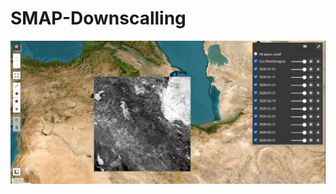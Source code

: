 # SMAP-Downscalling



![image alt](https://github.com/SaeidDaliriSusefi/SMAP-Downscalling/blob/7a95467fc0af538588c914478bf1800b51ed46da/Images/SMAP.PNG)
